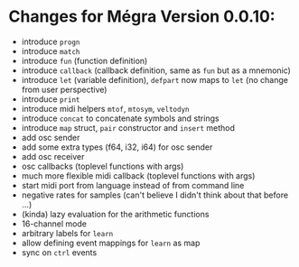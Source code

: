 # Changes for Mégra Version 0.0.10:

* introduce `progn`
* introduce `match`
* introduce `fun` (function definition)
* introduce `callback` (callback definition, same as `fun` but as a mnemonic)
* introduce `let` (variable definition), `defpart` now maps to `let` (no change from user perspective)
* introduce `print`
* introduce midi helpers `mtof`, `mtosym`, `veltodyn`
* introduce `concat` to concatenate symbols and strings
* introduce `map` struct, `pair` constructor and `insert` method
* add osc sender
* add some extra types (f64, i32, i64) for osc sender
* add osc receiver 
* osc callbacks (toplevel functions with args)
* much more flexible midi callback (toplevel functions with args)
* start midi port from language instead of from command line
* negative rates for samples (can't believe I didn't think about that before ...)
* (kinda) lazy evaluation for the arithmetic functions
* 16-channel mode
* arbitrary labels for `learn`
* allow defining event mappings for `learn` as map
* sync on `ctrl` events
